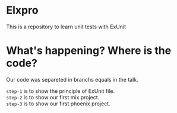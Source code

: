 # Elxpro
This is a repository to learn unit tests with ExUnit

# What's happening? Where is the code?
Our code was separeted in branchs equals in the talk.

`step-1` is to show the principle of ExUnit file. \
`step-2` is to show our first mix project. \
`step-3` is to show our first phoenix project.
